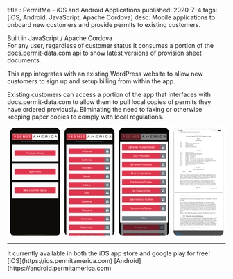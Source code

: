title : PermitMe - iOS and Android Applications
published: 2020-7-4
tags: [iOS, Android, JavaScript, Apache Cordova] 
desc: Mobile applications to onboard new customers and provide permits to existing customers.


Built in JavaScript / Apache Cordova  
For any user, regardless of customer status it consumes a portion of the docs.permit-data.com api to show latest versions of provision sheet documents.  

This app integrates with an existing WordPress website to allow new customers to sign up and setup billing from within the app. 

Existing customers can access a portion of the app that interfaces with docs.permit-data.com to allow them to pull local copies of permits they have ordered previously. Eliminating the need to faxing or otherwise keeping paper copies to comply with local regulations.
<div class='row'>
    <div class='col'>
        <img class='img-fluid' src='/static/img/permit-me.png'> 
    </div>
</div>
<hr>
It currently available in both the iOS app store and google play for free!  
[iOS](https://ios.permitamerica.com)  
[Android](https://android.permitamerica.com)  

